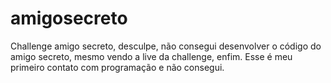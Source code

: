 # amigosecreto
Challenge amigo secreto, desculpe, não consegui desenvolver o código do amigo secreto, mesmo vendo a live da challenge, enfim. Esse é meu primeiro contato com programação e não consegui.
